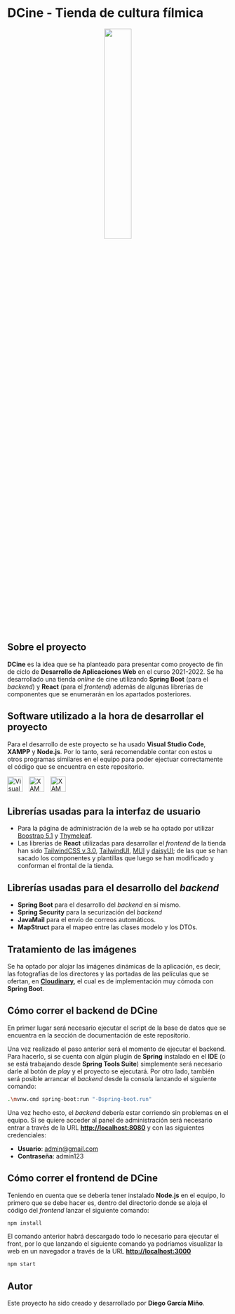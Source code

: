 # **DCine** - Tienda de cultura fílmica

<p align="center">
  <img src="./Documentación/5. Logo/DCine - Logo.png" width="35%"/>
</p>

## Sobre el proyecto

**DCine** es la idea que se ha planteado para presentar como proyecto de fin de ciclo de **Desarrollo de Aplicaciones Web** en el curso 2021-2022. Se ha desarrollado una tienda *online* de cine utilizando **Spring Boot** (para el *backend*) y **React** (para el *frontend*) además de algunas librerías de componentes que se enumerarán en los apartados posteriores.

## Software utilizado a la hora de desarrollar el proyecto

Para el desarrollo de este proyecto se ha usado **Visual Studio Code**, **XAMPP** y **Node.js**. Por lo tanto, será recomendable contar con estos u otros programas similares en el equipo para poder ejectuar correctamente el código que se encuentra en este repositorio.

[<img src="https://upload.wikimedia.org/wikipedia/commons/thumb/9/9a/Visual_Studio_Code_1.35_icon.svg/800px-Visual_Studio_Code_1.35_icon.svg.png" alt="Visual Studio Code" width="35"/>](https://code.visualstudio.com/)
[<img src="https://www.expertosdecomputadoras.com/wp-content/uploads/2012/02/como%20instalar%20xampp%20eaccelerator%20en%20un%20mac.png" alt="XAMPP" width="35" style="margin-left: 10px;"/>](https://www.apachefriends.org/es/index.html)
[<img src="https://midu.dev/images/tags/node.png" alt="XAMPP" width="35" style="margin-left: 10px;"/>](https://nodejs.org/es/)

## Librerías usadas para la interfaz de usuario

- Para la página de administración de la web se ha optado por utilizar [Boostrap 5.1](https://getbootstrap.com/docs/5.1/getting-started/introduction/) y [Thymeleaf](https://www.thymeleaf.org/).
- Las librerías de **React** utilizadas para desarrollar el *frontend* de la tienda han sido [TailwindCSS v.3.0](https://tailwindcss.com/blog/tailwindcss-v3), [TailwindUI](https://tailwindui.com/), [MUI](https://mui.com/) y [daisyUI](https://daisyui.com/); de las que se han sacado los componentes y plantillas que luego se han modificado y conforman el frontal de la tienda.

## Librerías usadas para el desarrollo del *backend*

- **Spring Boot** para el desarrollo del *backend* en sí mismo.
- **Spring Security** para la securización del *backend*
- **JavaMail** para el envío de correos automáticos.
- **MapStruct** para el mapeo entre las clases modelo y los DTOs.

## Tratamiento de las imágenes

Se ha optado por alojar las imágenes dinámicas de la aplicación, es decir, las fotografías de los directores y las portadas de las películas que se ofertan, en [**Cloudinary**](https://cloudinary.com), el cual es de implementación muy cómoda con **Spring Boot**.

## Cómo correr el backend de **DCine**

En primer lugar será necesario ejecutar el script de la base de datos que se encuentra en la sección de documentación de este repositorio.

Una vez realizado el paso anterior será el momento de ejecutar el backend. Para hacerlo, si se cuenta con algún plugin de **Spring** instalado en el **IDE** (o se está trabajando desde **Spring Tools Suite**) simplemente será necesario darle al botón de *play* y el proyecto se ejecutará. Por otro lado, también será posible arrancar el *backend* desde la consola lanzando el siguiente comando:

```bash
.\mvnw.cmd spring-boot:run "-Dspring-boot.run"
```

Una vez hecho esto, el *backend* debería estar corriendo sin problemas en el equipo. Si se quiere acceder al panel de administración será necesario entrar a través de la URL **<http://localhost:8080>** y con las siguientes credenciales:
- **Usuario**: admin@gmail.com
- **Contraseña**: admin123

## Cómo correr el frontend de **DCine**

Teniendo en cuenta que se debería tener instalado **Node.js** en el equipo, lo primero que se debe hacer es, dentro del directorio donde se aloja el código del *frontend* lanzar el siguiente comando:

```bash
npm install
```

El comando anterior habrá descargado todo lo necesario para ejecutar el front, por lo que lanzando el siguiente comando ya podríamos visualizar la web en un navegador a través de la URL **<http://localhost:3000>**

```bash
npm start
```

## Autor

Este proyecto ha sido creado y desarrollado por **Diego García Miño**.
